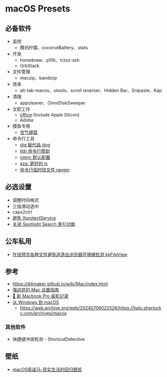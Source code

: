 # macOS Presets

## 必备软件
- 监控
  - 腾讯柠檬、coconutBattery、stats
- 开发
  - homebrew、p10k、trzsz-ssh
  - OrbStack
- 文件管理
  - maczip、bandizip
- 效率
  - alt-tab-macos、utools、scroll reverser、Hidden Bar、Snipaste、Kap
- 清理
  - appcleaner、OmniDiskSweeper
- 文职工作
  - [office](https://github.com/alsyundawy/Microsoft-Office-For-MacOS) (Include Apple Silicon)
  - Adobe
- 摸鱼专用
  - [空气键盘](https://xtool.club/app/airkeyboard)
- 命令行工具
  - [dig 替代品 dog](https://github.com/ogham/dog)
  - [tldr 命令行帮助](https://github.com/tldr-pages/tldr)
  - [vimrc 默认配置](https://github.com/amix/vimrc)
  - [eza: 更好的 ls](https://github.com/eza-community/eza)
  - [命令行临时找文件 ranger](https://github.com/ranger/ranger)

## 必选设置
- 调整时间格式
- 三指滑动选中
- caps2ctrl
- [避免 XprotectService](https://catcoding.me/p/apple-perf/)
- [关闭 Spotlight Search 索引功能](https://blog.csdn.net/hadues/article/details/127889004)

## 公车私用
- [在线预览各种文件避免逃逸出浏览器环境被检测 kkFileView](https://github.com/kekingcn/kkFileView)

## 参考
- https://44maker.github.io/wiki/Mac/index.html
- [强迫症的 Mac 设置指南](https://github.com/macdao/ocds-guide-to-setting-up-mac)
- [📝 新 Macbook Pro 装机记录](https://www.rustc.cloud/mac-install)
- [从 Windows 到 macOS](https://halo.sherlocky.com/archives/macos)
  - https://web.archive.org/web/20240706022526/https://halo.sherlocky.com/archives/macos

### 其他软件
- 快捷键冲突检测 - ShortcutDetective

## 壁纸
- [macOS索诺马-现实生活的回归壁纸](https://www.dylanmcd.com/blog/macos-sonoma-wallpapers/)
